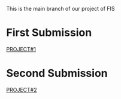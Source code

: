 This is the main branch of our project of FIS 
# First Submission
[PROJECT#1](https://github.com/Chayy80/Repostorio-Equipo-3/tree/FIS_%231_ProjectMA)
# Second Submission 
[PROJECT#2](https://github.com/Chayy80/Repostorio-Equipo-3/tree/FIS_%232_ProjectMA)
